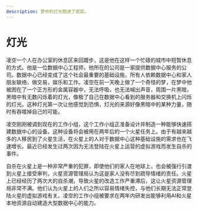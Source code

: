 ```yaml
---
description: 梦中的灯光照进了现实。
---
```


# 灯光

凌空一个人在办公室的休息区来回踱步，这是他在这样一个忙碌的城市中短暂休息的方式。他是一位数据中心工程师，他所在的公司是一家提供数据中心服务的公司。数据中心已经变成了这个社会最重要的基础设施，所有人依赖数据中心和家人朋友联络，做交易，娱乐和工作。凌空在前一天晚上做了一个奇怪的梦，在梦中他被困在了一个正方形的金属容器中，无法呼吸，也无法喊出声音，周围一片黑暗，黑暗中有无数闪烁着的灯光，像极了自己在数据中心看到的服务器和交换机上闪烁的灯光。这种灯光第一次让他感觉到恐惧，灯光的来源好像黑暗中的某种力量，随时有吞噬掉自己的可能。

凌空刚刚被调到现在的工作小组，这个工作小组正准备设计并制造一种能够快速搭建数据中心的设备。这种设备将会被用在两年后的一个火星任务上。由于有越来越多的人移民到了火星生活，在火星上的人对于数据中心这种基础设施的需求也在飞速增长。最近已经发生过两次因为无法登陆在火星上运营的虚拟游戏而发生自杀的事件。

自杀在火星上是一种非常严重的犯罪，即使他们的家人在地球上，也会被强行引渡到火星上接受审判，火星资源管理局认为这是家人没有尽到疏导情绪的责任。火星上已经经历了两次大的自杀潮，导致火星的改造工作严重滞后，这让火星资源管理局非常不满。他们认为火星上的人们之所以容易情绪失控，与他们长期无法正常登陆火星的虚拟游戏有关。凌空的工作小组被要求在两年内研发出能够利用AI和火星本地资源自动建造大型数据中心的能力。

